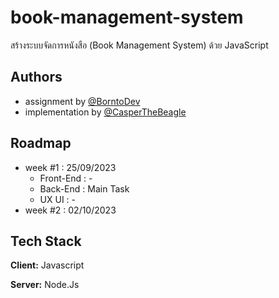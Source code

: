 # book-management-system

สร้างระบบจัดการหนังสือ (Book Management System) ด้วย JavaScript



## Authors

- assignment by [@BorntoDev](https://www.borntodev.com/dev-init-%E0%B9%82%E0%B8%84%E0%B8%A3%E0%B8%87%E0%B8%81%E0%B8%B2%E0%B8%A3%E0%B8%84%E0%B9%88%E0%B8%B2%E0%B8%A2%E0%B8%9E%E0%B8%B1%E0%B8%92%E0%B8%99%E0%B8%B2%E0%B8%97%E0%B8%B1%E0%B8%81%E0%B8%A9%E0%B8%B0/?fbclid=IwAR3DfTuOiS9CWhQhVt87Fu2VgrFpxutBdhi-UFv8pctKSDBbJLi8Sd3zyvQ) 
- implementation by [@CasperTheBeagle](https://www.github.com/CasperTheBeagle)


## Roadmap
- week #1 : 25/09/2023
    - Front-End : -
    - Back-End : Main Task
    - UX UI : -
- week #2 : 02/10/2023
## Tech Stack

**Client:** Javascript

**Server:** Node.Js

